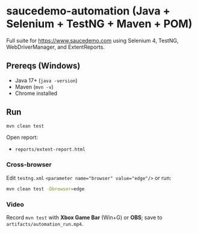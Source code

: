 # saucedemo-automation (Java + Selenium + TestNG + Maven + POM)

Full suite for https://www.saucedemo.com using Selenium 4, TestNG, WebDriverManager, and ExtentReports.

## Prereqs (Windows)
- Java 17+ (`java -version`)
- Maven (`mvn -v`)
- Chrome installed

## Run
```bash
mvn clean test
```
Open report:
- `reports/extent-report.html`

### Cross-browser
Edit `testng.xml` `<parameter name="browser" value="edge"/>` or run:
```bash
mvn clean test -Dbrowser=edge
```

### Video
Record `mvn test` with **Xbox Game Bar** (Win+G) or **OBS**; save to `artifacts/automation_run.mp4`.
